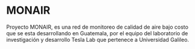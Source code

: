 # MONAIR
 
 Proyecto MONAIR, es una red de monitoreo de calidad de aire bajo costo que se esta desarrollando en Guatemala, por el equipo del laboratorio de investigación y desarrollo Tesla Lab que pertenece a Universidad Galileo.